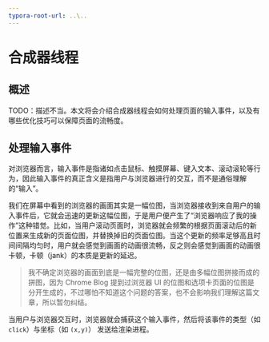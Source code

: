 ```yaml
---
typora-root-url: ..\..
---
```


# 合成器线程

## 概述

TODO：描述不当。本文将会介绍合成器线程会如何处理页面的输入事件，以及有哪些优化技巧可以保障页面的流畅度。

## 处理输入事件

对浏览器而言，输入事件是指诸如点击鼠标、触摸屏幕、键入文本、滚动滚轮等行为，因此输入事件的真正含义是指用户与浏览器进行的交互，而不是通俗理解的“输入”。

我们在屏幕中看到的浏览器的画面其实是一幅位图，当浏览器接收到来自用户的输入事件后，它就会迅速的更新这幅位图，于是用户便产生了“浏览器响应了我的操作”这种错觉。比如，当用户滚动页面时，浏览器就会频繁的根据页面滚动后的新位置来生成新的页面位图，并替换掉旧的页面位图。当这个更新的频率足够高且时间间隔均匀时，用户就会感觉到画面的动画很流畅，反之则会感觉到画面的动画很卡顿，卡顿（jank）的本质是更新的延迟。

> 我不确定浏览器的画面到底是一幅完整的位图，还是由多幅位图拼接而成的拼图，因为 Chrome Blog 提到过浏览器 UI 的位图和选项卡页面的位图是分开生成的，不过哪怕不知道这个问题的答案，也不会影响我们理解这篇文章，所以暂勿纠结。

当用户与浏览器交互时，浏览器就会捕获这个输入事件，然后将该事件的类型（如 `click`）与坐标（如 `(x,y)`） 发送给渲染进程。





